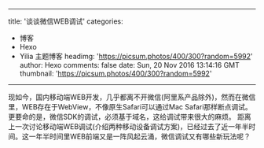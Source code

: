 
---
title: '谈谈微信WEB调试'
categories: 
 - 博客
 - Hexo
 - Yilia 主题博客
headimg: 'https://picsum.photos/400/300?random=5992'
author: Hexo
comments: false
date: Sun, 20 Nov 2016 13:14:16 GMT
thumbnail: 'https://picsum.photos/400/300?random=5992'
---

<div>   
现如今，国内移动端WEB开发，几乎都离不开微信(阿里系产品除外)，然而在微信里，WEB存在于WebView，不像原生Safari可以通过Mac Safari那样断点调试。更要命的是，微信SDK的调试，必须基于域名，这给调试带来很大的麻烦。
距离上一次讨论移动端WEB调试(介绍两种移动设备调试方案)，已经过去了近一年半时间。这一年半时间里WEB前端又是一阵风起云涌，微信调试又有哪些新玩法呢？
      
      
</div>
            